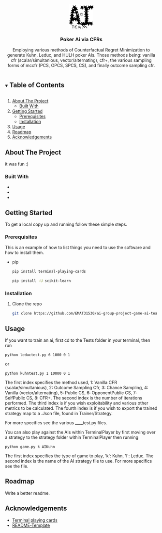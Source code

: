 
<!-- PROJECT LOGO -->
<br />
<p align="center">
  <a href="https://github.com/EMAT31530/ai-group-project-game-ai-team">
    <img src="images/logo.png" alt="Logo" width="80" height="80">
  </a>

  <h3 align="center">Poker Ai via CFRs</h3>

  <p align="center">
    Employing various methods of Counterfactual Regret Minimization to generate Kuhn, Leduc, and HULH poker AIs.
    Those methods being: vanilla cfr (scalar/simultanious, vector/alternating), cfr+, the various sampling forms of mccfr (PCS, OPCS, SPCS, CS), and finally outcome sampling cfr.
    <br />
  </p>
</p>

<!-- TABLE OF CONTENTS -->
<details open="open">
  <summary><h2 style="display: inline-block">Table of Contents</h2></summary>
  <ol>
    <li>
      <a href="#about-the-project">About The Project</a>
      <ul>
        <li><a href="#built-with">Built With</a></li>
      </ul>
    </li>
    <li>
      <a href="#getting-started">Getting Started</a>
      <ul>
        <li><a href="#prerequisites">Prerequisites</a></li>
        <li><a href="#installation">Installation</a></li>
      </ul>
    </li>
    <li><a href="#usage">Usage</a></li>
    <li><a href="#roadmap">Roadmap</a></li>
    <li><a href="#acknowledgements">Acknowledgements</a></li>
  </ol>
</details>



<!-- ABOUT THE PROJECT -->
## About The Project

it was fun :)

### Built With

* []()
* []()
* []()



<!-- GETTING STARTED -->
## Getting Started

To get a local copy up and running follow these simple steps.

### Prerequisites

This is an example of how to list things you need to use the software and how to install them.
* pip
  ```sh
  pip install terminal-playing-cards
  ```
  ```sh
  pip install -U scikit-learn
  ```
### Installation

1. Clone the repo
   ```sh
   git clone https://github.com/EMAT31530/ai-group-project-game-ai-team.git
   ```

<!-- USAGE EXAMPLES -->
## Usage
If you want to train an ai, first cd to the Tests folder in your terminal, then run
```terminal
python leductest.py 6 1000 0 1
```
or
```terminal
python kuhntest.py 1 10000 0 1
```
The first index specifies the method used, 1: Vanilla CFR (scalar/simultanious), 2: Outcome Sampling Cfr, 3: Chance Sampling, 4: Vanilla (vector/alternating), 5: Public CS, 6: OpponentPublic CS, 7: SelfPublic CS, 8: CFR+.
The second index is the number of iterations performed.
The third index is if you wish exploitability and various other metrics to be calculated.
The fourth index is if you wish to export the trained strategy map to a .Json file, found in Trainer/Strategy.

For more specifics see the various ____test.py files.

You can also play against the AIs within TerminalPlayer by first moving over a strategy to the strategy folder within TerminalPlayer then running
```terminal
python game.py k AIKuhn
```
The first index specifies the type of game to play, 'k': Kuhn, 'l': Leduc. The second index is the name of the AI strategy file to use.
For more specifics see the file.

<!-- ROADMAP -->
## Roadmap
Write a better readme.

<!-- ACKNOWLEDGEMENTS -->
## Acknowledgements

* [Terminal playing cards](https://github.com/pwildenhain/terminal_playing_cards)
* [README-Template](https://github.com/othneildrew/Best-README-Template/blob/master/BLANK_README.md)
